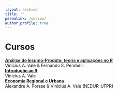 ```yaml
---
layout: archive
title: ""
permalink: /cursos/
author_profile: true
---
```


# Cursos

[**Análise de Insumo-Produto: teoria e aplicações no R**](http://www.nedur.ufpr.br/portal/cursos/insumo-produto-r/)\
Vinicius A. Vale & Fernando S. Perobelli\
[**Introdução ao R**](http://www.nedur.ufpr.br/portal/cursos/introducao-r/)\
Vinicius A. Vale\
[**Economia Regional e Urbana**](http://www.nedur.ufpr.br/portal/cursos/eru/)\
Alexandre A. Porsse & Vinicius A. Vale (NEDUR-UFPR)
